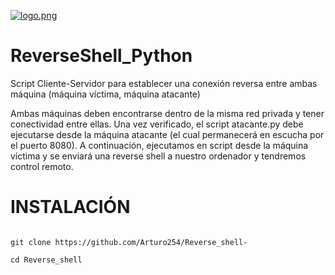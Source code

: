 [![logo.png](https://i.postimg.cc/76qbv7CK/logo.png)](https://postimg.cc/wtb9L1QN)

# ReverseShell_Python

Script Cliente-Servidor para establecer una conexión reversa entre ambas máquina (máquina víctima, máquina atacante)

Ambas máquinas deben encontrarse dentro de la misma red privada y tener conectividad entre ellas. Una vez verificado, el script atacante.py debe ejecutarse desde la máquina atacante (el cual permanecerá en escucha por el puerto 8080). A continuación, ejecutamos en script desde la máquina víctima y se enviará una reverse shell a nuestro ordenador y tendremos control remoto.

# INSTALACIÓN 

```

git clone https://github.com/Arturo254/Reverse_shell-

cd Reverse_shell


```
